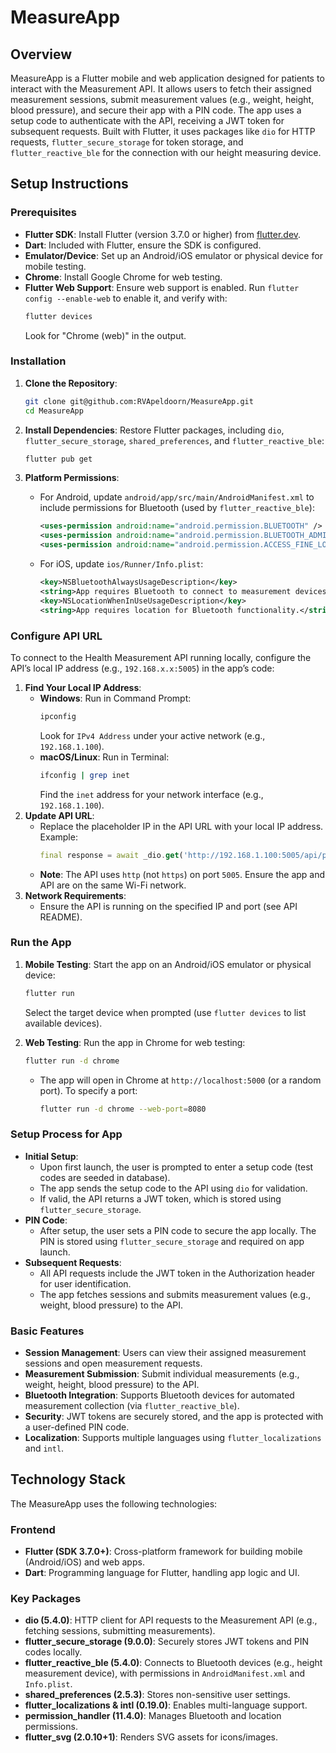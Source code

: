# MeasureApp

## Overview
MeasureApp is a Flutter mobile and web application designed for patients to interact with the Measurement API. It allows users to fetch their assigned measurement sessions, submit measurement values (e.g., weight, height, blood pressure), and secure their app with a PIN code. The app uses a setup code to authenticate with the API, receiving a JWT token for subsequent requests. Built with Flutter, it uses packages like `dio` for HTTP requests, `flutter_secure_storage` for token storage, and `flutter_reactive_ble` for the connection with our height measuring device.

## Setup Instructions

### Prerequisites
- **Flutter SDK**: Install Flutter (version 3.7.0 or higher) from [flutter.dev](https://flutter.dev/docs/get-started/install).
- **Dart**: Included with Flutter, ensure the SDK is configured.
- **Emulator/Device**: Set up an Android/iOS emulator or physical device for mobile testing.
- **Chrome**: Install Google Chrome for web testing.
- **Flutter Web Support**: Ensure web support is enabled. Run `flutter config --enable-web` to enable it, and verify with:
  ```bash
  flutter devices
  ```
  Look for "Chrome (web)" in the output.

### Installation
1. **Clone the Repository**:
   ```bash
   git clone git@github.com:RVApeldoorn/MeasureApp.git
   cd MeasureApp
   ```

2. **Install Dependencies**:
   Restore Flutter packages, including `dio`, `flutter_secure_storage`, `shared_preferences`, and `flutter_reactive_ble`:
   ```bash
   flutter pub get
   ```

4. **Platform Permissions**:
   - For Android, update `android/app/src/main/AndroidManifest.xml` to include permissions for Bluetooth (used by `flutter_reactive_ble`):
     ```xml
     <uses-permission android:name="android.permission.BLUETOOTH" />
     <uses-permission android:name="android.permission.BLUETOOTH_ADMIN" />
     <uses-permission android:name="android.permission.ACCESS_FINE_LOCATION" />
     ```
   - For iOS, update `ios/Runner/Info.plist`:
     ```xml
     <key>NSBluetoothAlwaysUsageDescription</key>
     <string>App requires Bluetooth to connect to measurement devices.</string>
     <key>NSLocationWhenInUseUsageDescription</key>
     <string>App requires location for Bluetooth functionality.</string>
     ```

### Configure API URL
To connect to the Health Measurement API running locally, configure the API’s local IP address (e.g., `192.168.x.x:5005`) in the app’s code:
1. **Find Your Local IP Address**:
   - **Windows**: Run in Command Prompt:
     ```bash
     ipconfig
     ```
     Look for `IPv4 Address` under your active network (e.g., `192.168.1.100`).
   - **macOS/Linux**: Run in Terminal:
     ```bash
     ifconfig | grep inet
     ```
     Find the `inet` address for your network interface (e.g., `192.168.1.100`).
2. **Update API URL**:
   - Replace the placeholder IP in the API URL with your local IP address. Example:
     ```dart
     final response = await _dio.get('http://192.168.1.100:5005/api/patient/sessions');
     ```
   - **Note**: The API uses `http` (not `https`) on port `5005`. Ensure the app and API are on the same Wi-Fi network.
3. **Network Requirements**:
   - Ensure the API is running on the specified IP and port (see API README).

### Run the App
1. **Mobile Testing**:
   Start the app on an Android/iOS emulator or physical device:
   ```bash
   flutter run
   ```
   Select the target device when prompted (use `flutter devices` to list available devices).

2. **Web Testing**:
   Run the app in Chrome for web testing:
   ```bash
   flutter run -d chrome
   ```
   - The app will open in Chrome at `http://localhost:5000` (or a random port). To specify a port:
     ```bash
     flutter run -d chrome --web-port=8080
     ```

### Setup Process for App
- **Initial Setup**:
  - Upon first launch, the user is prompted to enter a setup code (test codes are seeded in database).
  - The app sends the setup code to the API using `dio` for validation.
  - If valid, the API returns a JWT token, which is stored using `flutter_secure_storage`.
- **PIN Code**:
  - After setup, the user sets a PIN code to secure the app locally. The PIN is stored using `flutter_secure_storage` and required on app launch.
- **Subsequent Requests**:
  - All API requests include the JWT token in the Authorization header for user identification.
  - The app fetches sessions and submits measurement values (e.g., weight, blood pressure) to the API.

### Basic Features
- **Session Management**: Users can view their assigned measurement sessions and open measurement requests.
- **Measurement Submission**: Submit individual measurements (e.g., weight, height, blood pressure) to the API.
- **Bluetooth Integration**: Supports Bluetooth devices for automated measurement collection (via `flutter_reactive_ble`).
- **Security**: JWT tokens are securely stored, and the app is protected with a user-defined PIN code.
- **Localization**: Supports multiple languages using `flutter_localizations` and `intl`.

## Technology Stack
The MeasureApp uses the following technologies:

### Frontend
- **Flutter (SDK 3.7.0+)**: Cross-platform framework for building mobile (Android/iOS) and web apps.
- **Dart**: Programming language for Flutter, handling app logic and UI.

### Key Packages
- **dio (5.4.0)**: HTTP client for API requests to the Measurement API (e.g., fetching sessions, submitting measurements).
- **flutter_secure_storage (9.0.0)**: Securely stores JWT tokens and PIN codes locally.
- **flutter_reactive_ble (5.4.0)**: Connects to Bluetooth devices (e.g., height measurement device), with permissions in `AndroidManifest.xml` and `Info.plist`.
- **shared_preferences (2.5.3)**: Stores non-sensitive user settings.
- **flutter_localizations & intl (0.19.0)**: Enables multi-language support.
- **permission_handler (11.4.0)**: Manages Bluetooth and location permissions.
- **flutter_svg (2.0.10+1)**: Renders SVG assets for icons/images.